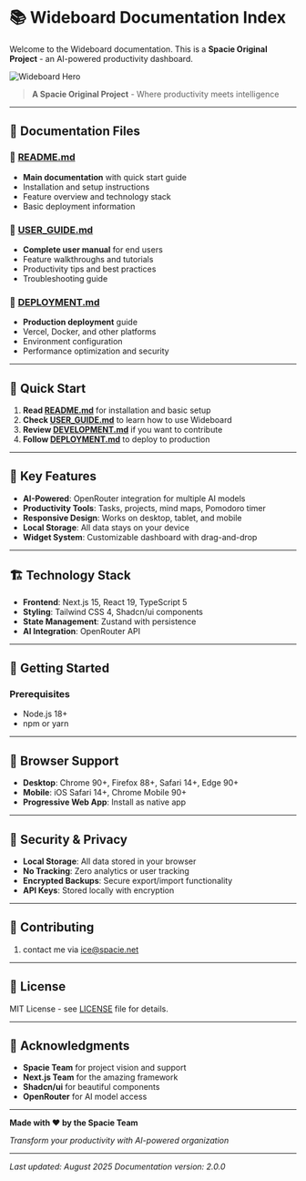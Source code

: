 # 📚 Wideboard Documentation Index

Welcome to the Wideboard documentation. This is a **Spacie Original Project** - an AI-powered productivity dashboard.

![Wideboard Hero](https://i.ibb.co/nsXrzMkL/image.png)

> **A Spacie Original Project** - Where productivity meets intelligence

---

## 📖 Documentation Files

### 🚀 [README.md](./README.md)
- **Main documentation** with quick start guide
- Installation and setup instructions
- Feature overview and technology stack
- Basic deployment information

### 👥 [USER_GUIDE.md](./USER_GUIDE.md)
- **Complete user manual** for end users
- Feature walkthroughs and tutorials
- Productivity tips and best practices
- Troubleshooting guide

### 🚀 [DEPLOYMENT.md](./DEPLOYMENT.md)
- **Production deployment** guide
- Vercel, Docker, and other platforms
- Environment configuration
- Performance optimization and security

---

## 🎯 Quick Start

1. **Read [README.md](./README.md)** for installation and basic setup
2. **Check [USER_GUIDE.md](./USER_GUIDE.md)** to learn how to use Wideboard
3. **Review [DEVELOPMENT.md](./DEVELOPMENT.md)** if you want to contribute
4. **Follow [DEPLOYMENT.md](./DEPLOYMENT.md)** to deploy to production

---

## 🌟 Key Features

- **AI-Powered**: OpenRouter integration for multiple AI models
- **Productivity Tools**: Tasks, projects, mind maps, Pomodoro timer
- **Responsive Design**: Works on desktop, tablet, and mobile
- **Local Storage**: All data stays on your device
- **Widget System**: Customizable dashboard with drag-and-drop

---

## 🏗️ Technology Stack

- **Frontend**: Next.js 15, React 19, TypeScript 5
- **Styling**: Tailwind CSS 4, Shadcn/ui components
- **State Management**: Zustand with persistence
- **AI Integration**: OpenRouter API

---

## 🔑 Getting Started

### Prerequisites
- Node.js 18+
- npm or yarn
---

## 📱 Browser Support

- **Desktop**: Chrome 90+, Firefox 88+, Safari 14+, Edge 90+
- **Mobile**: iOS Safari 14+, Chrome Mobile 90+
- **Progressive Web App**: Install as native app

---

## 🔐 Security & Privacy

- **Local Storage**: All data stored in your browser
- **No Tracking**: Zero analytics or user tracking
- **Encrypted Backups**: Secure export/import functionality
- **API Keys**: Stored locally with encryption

---

## 🤝 Contributing

1. contact me via ice@spacie.net

---

## 📄 License

MIT License - see [LICENSE](../LICENSE) file for details.

---

## 🙏 Acknowledgments

- **Spacie Team** for project vision and support
- **Next.js Team** for the amazing framework
- **Shadcn/ui** for beautiful components
- **OpenRouter** for AI model access

---

**Made with ❤️ by the Spacie Team**

*Transform your productivity with AI-powered organization*

---

*Last updated: August 2025*
*Documentation version: 2.0.0*
